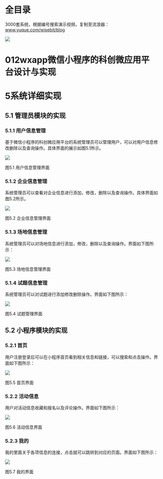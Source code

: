 # 全目录

3000套系统，根据编号搜索演示视频，复制至流浪器：www.yuque.com/wisebit/blog


![](https://bitwise.oss-cn-heyuan.aliyuncs.com/2024/11/06/qq_wechat.png)
# 012wxapp微信小程序的科创微应用平台设计与实现
# 5系统详细实现
## 5.1 管理员模块的实现
### 5.1.1 用户信息管理
基于微信小程序的科创微应用平台的系统管理员可以管理用户，可以对用户信息修改删除以及查询操作。具体界面的展示如图5.1所示。

![](/md/blog.010.png)

图5.1 用户信息管理界面
### 5.1.2 企业信息管理
系统管理员可以查看对企业信息进行添加，修改，删除以及查询操作。具体界面如图5.2所示。

![](/md/blog.011.png)

图5.2 企业信息管理界面
### 5.1.3 场地信息管理
系统管理员可以对场地信息进行添加，修改，删除以及查询操作。界面如下图所示：

![](/md/blog.012.png)

图5.3 场地信息管理界面
### 5.1.4 试题信息管理
系统管理员可以对试题进行添加修改删除操作。界面如下图所示：

![](/md/blog.013.png)

图5.4 试题管理界面

## 5.2 小程序模块的实现
### 5.2.1 首页
用户注册登录后可以在小程序首页看到相关信息和链接，可以搜索和点击操作。界面如下图所示：

![](/md/blog.014.png)

图5.5 首页界面
### 5.2.2 活动信息
用户对活动信息收藏和报名以及评论操作。界面如下图所示：

![](/md/blog.015.png)

图5.6 活动信息界面
### 5.2.3 我的
我的里面关于各项信息的连接，点击就可以跳转到对应的页面。界面如下图所示：


![](/md/blog.016.png)

图5.7 我的界面













